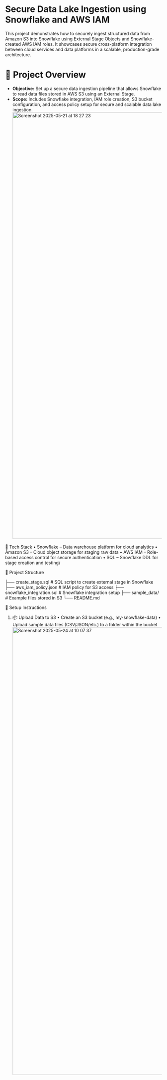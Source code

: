 # Secure Data Lake Ingestion using Snowflake and AWS IAM

This project demonstrates how to securely ingest structured data from Amazon S3 into Snowflake using External Stage Objects and Snowflake-created AWS IAM roles. It showcases secure cross-platform integration between cloud services and data platforms in a scalable, production-grade architecture.

# 🚀 Project Overview

- **Objective:** Set up a secure data ingestion pipeline that allows Snowflake to read data files stored in AWS S3 using an External Stage.
- **Scope:** Includes Snowflake integration, IAM role creation, S3 bucket configuration, and access policy setup for secure and scalable data lake ingestion.
  <img width="1372" alt="Screenshot 2025-05-21 at 18 27 23" src="https://github.com/user-attachments/assets/95e63e0b-0292-49ab-8705-d60d66eefc8a" />


🧰 Tech Stack
	•	Snowflake – Data warehouse platform for cloud analytics
	•	Amazon S3 – Cloud object storage for staging raw data
	•	AWS IAM – Role-based access control for secure authentication
	•	SQL – Snowflake DDL for stage creation and testing\

📁 Project Structure

├── create_stage.sql          # SQL script to create external stage in Snowflake
├── aws_iam_policy.json       # IAM policy for S3 access
├── snowflake_integration.sql # Snowflake integration setup
├── sample_data/              # Example files stored in S3
└── README.md

🔧 Setup Instructions

1. 📦 Upload Data to S3
	•	Create an S3 bucket (e.g., my-snowflake-data)
	•	Upload sample data files (CSV/JSON/etc.) to a folder within the bucket
   <img width="1440" alt="Screenshot 2025-05-24 at 10 07 37" src="https://github.com/user-attachments/assets/07da4618-a605-4cfe-9e8c-b02c6025aeaf" />



